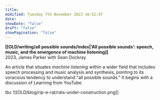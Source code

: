 ```yaml
---
title: 
modified: Tuesday 7th November 2023 16:52:47
date: 
showDate: "false"
draft: "false"
showPagination: "false"
---
```

**[[OLD/writing/all possible sounds/index|‘All possible sounds’: speech, music, and the emergence of machine listening]]**  
2023, James Parker with Sean Dockray

An article that situates *machine listening* within a wider field that includes speech processing and music analysis and synthesis, pointing to its voracious tendency to understand "all possible sounds." It begins with a discussion of Learning from YouTube. 

tbc
![[OLD/blog/rip-e-rat/rats-under-construction.png]]